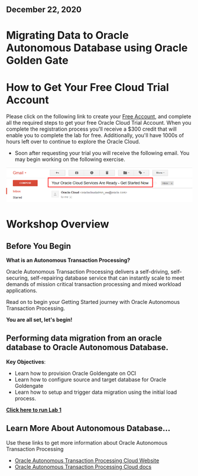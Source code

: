 ## December 22, 2020

# Migrating Data to Oracle Autonomous Database using Oracle Golden Gate

# How to Get Your Free Cloud Trial Account
Please click on the following link to create your <a class=“trial-link” href="https://myservices.us.oraclecloud.com/mycloud/signup?language=en&sourceType=:ex:tb:::RC_NAMK181011P00041:ATPHOL&SC=:ex:tb:::RC_NAMK181011P00041:ATPHOL&pcode=NAMK181011P00041" target="_trial">Free Account</a>, and complete all the required steps to get your free Oracle Cloud Trial Account. When you complete the registration process you'll receive a $300 credit that will enable you to complete the lab for free.  Additionally, you'll have 1000s of hours left over to continue to explore the Oracle Cloud.

  - Soon after requesting your trial you will receive the following email. You may begin working on the following exercise.

  ![](images/readme/code_9.png)
  
# Workshop Overview

## Before You Begin
**What is an Autonomous Transaction Processing?**

Oracle Autonomous Transaction Processing delivers a self-driving, self-securing, self-repairing database service that can instantly scale to meet demands of mission critical transaction processing and mixed workload applications.  

Read on to begin your Getting Started journey with Oracle Autonomous Transaction Processing.

**You are all set, let's begin!**

## Performing data migration from an oracle database to Oracle Autonomous Database.

**Key Objectives**:

- Learn how to provision Oracle Goldengate on OCI
- Learn how to configure source and target database for Oracle Goldengate
- Learn how to setup and trigger data migration using the initial load process.

**[Click here to run Lab 1](LabGuide1400SettingUpGoldenGatetoReplicateDataFromOn-PremiseToCloud.md)**


## Learn More About Autonomous Database...

Use these links to get more information about Oracle Autonomous Transaction Processing

- [Oracle Autonomous Transaction Processing Cloud Website](https://www.oracle.com/database/autonomous-transaction-processing.html)
- [Oracle Autonomous Transaction Processing Cloud docs](https://docs.oracle.com/en/cloud/paas/atp-cloud/index.html)
